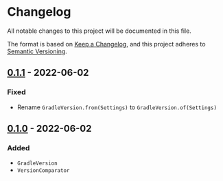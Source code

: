 # Changelog

All notable changes to this project will be documented in this file.

The format is based on [Keep a Changelog](https://keepachangelog.com/en/1.0.0/),
and this project adheres to [Semantic Versioning](https://semver.org/spec/v2.0.0.html).

## [0.1.1] - 2022-06-02

### Fixed

- Rename `GradleVersion.from(Settings)` to `GradleVersion.of(Settings)`

## [0.1.0] - 2022-06-02

### Added

- `GradleVersion`
- `VersionComparator`

[0.1.1]: https://github.com/LajosCseppento/gradle-plugin-common/releases/tag/v0.1.1
[0.1.0]: https://github.com/LajosCseppento/gradle-plugin-common/releases/tag/v0.1.0
